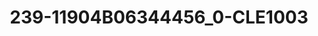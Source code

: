---
title: 239-11904B06344456_0-CLE1003
image: 239-11904B06344456_0-CLE1003.jpg
brand: sposo
layout: vestito
---